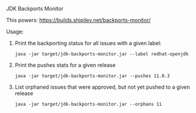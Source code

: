 JDK Backports Monitor

This powers:
  https://builds.shipilev.net/backports-monitor/

Usage:

1) Print the backporting status for all issues with a given label: 

       java -jar target/jdk-backports-monitor.jar --label redhat-openjdk
       
2) Print the pushes stats for a given release

       java -jar target/jdk-backports-monitor.jar --pushes 11.0.3
       
3) List orphaned issues that were approved, but not yet pushed to a given release

       java -jar target/jdk-backports-monitor.jar --orphans 11